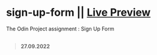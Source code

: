 # sign-up-form || [Live Preview](https://cemolgun.github.io/sign-up-form/)
The Odin Project assignment : Sign Up Form<br><br>
>**27.09.2022**
